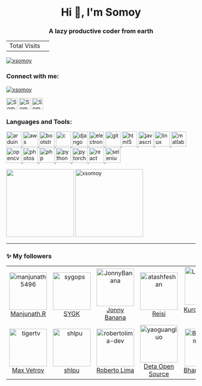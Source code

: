 <h1 align="center">Hi 👋, I'm Somoy</h1>
<h3 align="center">A lazy productive coder from earth</h3>

<!-- visitor counter -->
<table aligh="center">
  <tr>
    <td>Total Visits</td>
    <td><img src="https://profile-counter.glitch.me/xsomoy/count.svg" alt="" /></td>
  </tr>
</table>



<p align="left"> <a href="https://github.com/ryo-ma/github-profile-trophy"><img src="https://github-profile-trophy.vercel.app/?username=xsomoy&theme=nord&margin-w=15" alt="xsomoy" /></a> </p>



<h3 align="left">Connect with me:</h3>
<p align="left">

<p align="left"> <a href="https://twitter.com/xsomoy" target="blank"><img src="https://img.shields.io/twitter/follow/xsomoy?logo=twitter&style=for-the-badge" alt="xsomoy" /></a> </p>
<a href="https://linkedin.com/in/xSomoy" target="blank"><img align="center" src="https://github.com/kmhmubin/kmhmubin/blob/master/assets/linkedin.svg" alt="Somoy" height="30" width="30" /></a>
<a href="https://fb.com/xSomoy" target="blank"><img align="center" src="https://github.com/kmhmubin/kmhmubin/blob/master/assets/facebook.svg" alt="Somoy" height="30" width="30" /></a>
<a href="https://instagram.com/xSomoy" target="blank"><img align="center" src="https://github.com/kmhmubin/kmhmubin/blob/master/assets/instagram.svg" alt="Somoy" height="30" width="30" /></a>
</p>

<h3 align="left">Languages and Tools:</h3>
<p align="left"> <a href="https://www.arduino.cc/" target="_blank"> <img src="https://cdn.worldvectorlogo.com/logos/arduino-1.svg" alt="arduino" width="40" height="40"/> </a> <a href="https://aws.amazon.com" target="_blank"> <img src="https://devicons.github.io/devicon/devicon.git/icons/amazonwebservices/amazonwebservices-original-wordmark.svg" alt="aws" width="40" height="40"/> </a> <a href="https://getbootstrap.com" target="_blank"> <img src="https://devicons.github.io/devicon/devicon.git/icons/bootstrap/bootstrap-plain.svg" alt="bootstrap" width="40" height="40"/> </a> <a href="https://www.cprogramming.com/" target="_blank"> <img src="https://devicons.github.io/devicon/devicon.git/icons/c/c-original.svg" alt="c" width="40" height="40"/> </a> <a href="https://www.djangoproject.com/" target="_blank"> <img src="https://devicons.github.io/devicon/devicon.git/icons/django/django-original.svg" alt="django" width="40" height="40"/> </a> <a href="https://www.electronjs.org" target="_blank"> <img src="https://devicons.github.io/devicon/devicon.git/icons/electron/electron-original.svg" alt="electron" width="40" height="40"/> </a> <a href="https://git-scm.com/" target="_blank"> <img src="https://www.vectorlogo.zone/logos/git-scm/git-scm-icon.svg" alt="git" width="40" height="40"/> </a> <a href="https://www.w3.org/html/" target="_blank"> <img src="https://devicons.github.io/devicon/devicon.git/icons/html5/html5-original-wordmark.svg" alt="html5" width="40" height="40"/> </a> <a href="https://developer.mozilla.org/en-US/docs/Web/JavaScript" target="_blank"> <img src="https://devicons.github.io/devicon/devicon.git/icons/javascript/javascript-original.svg" alt="javascript" width="40" height="40"/> </a> <a href="https://www.linux.org/" target="_blank"> <img src="https://devicons.github.io/devicon/devicon.git/icons/linux/linux-original.svg" alt="linux" width="40" height="40"/> </a> <a href="https://www.mathworks.com/" target="_blank"> <img src="https://raw.githubusercontent.com/simple-icons/simple-icons/master/icons/mathworks.svg" alt="matlab" width="40" height="40"/> </a> <a href="https://opencv.org/" target="_blank"> <img src="https://www.vectorlogo.zone/logos/opencv/opencv-icon.svg" alt="opencv" width="40" height="40"/> </a> <a href="https://www.photoshop.com/en" target="_blank"> <img src="https://devicons.github.io/devicon/devicon.git/icons/photoshop/photoshop-plain.svg" alt="photoshop" width="40" height="40"/> </a> <a href="https://www.php.net" target="_blank"> <img src="https://devicons.github.io/devicon/devicon.git/icons/php/php-original.svg" alt="php" width="40" height="40"/> </a> <a href="https://www.python.org" target="_blank"> <img src="https://devicons.github.io/devicon/devicon.git/icons/python/python-original.svg" alt="python" width="40" height="40"/> </a> <a href="https://pytorch.org/" target="_blank"> <img src="https://www.vectorlogo.zone/logos/pytorch/pytorch-icon.svg" alt="pytorch" width="40" height="40"/> </a> <a href="https://reactjs.org/" target="_blank"> <img src="https://devicons.github.io/devicon/devicon.git/icons/react/react-original-wordmark.svg" alt="react" width="40" height="40"/> </a> <a href="https://www.selenium.dev" target="_blank"> <img src="https://raw.githubusercontent.com/detain/svg-logos/780f25886640cef088af994181646db2f6b1a3f8/svg/selenium-logo.svg" alt="selenium" width="40" height="40"/> </a> </p>

<p>

<img height="180em" src="https://github-readme-stats.vercel.app/api/top-langs/?username=xsomoy&exclude_repo=KNN-Image-Classification&show_icons=true&hide_border=true&layout=compact&langs_count=8&theme=dark&text_color=ffffff&bg_color=454545&"/>


<img height="180em" src="https://github-readme-stats.vercel.app/api?username=xsomoy&show_icons=true&theme=dark&text_color=ffffff&bg_color=454545&hide_border=true&cache_seconds=180&locale=en" alt="xsomoy"   />
</p>

---

### :sparkles: My followers
<!--START_SECTION:top-followers-->
<table>
  <tr>
    <td align="center">
      <a href="https://github.com/manjunath5496">
        <img src="https://avatars2.githubusercontent.com/u/19967403" width="100px;" alt="manjunath5496"/>
      </a>
      <br />
      <a href="https://github.com/manjunath5496">Manjunath.R</a>
    </td>
    <td align="center">
      <a href="https://github.com/sygops">
        <img src="https://avatars2.githubusercontent.com/u/16489082" width="100px;" alt="sygops"/>
      </a>
      <br />
      <a href="https://github.com/sygops">SYGK</a>
    </td>
    <td align="center">
      <a href="https://github.com/JonnyBanana">
        <img src="https://avatars2.githubusercontent.com/u/25494368" width="100px;" alt="JonnyBanana"/>
      </a>
      <br />
      <a href="https://github.com/JonnyBanana">Jonny Banana</a>
    </td>
    <td align="center">
      <a href="https://github.com/atashfeshan">
        <img src="https://avatars2.githubusercontent.com/u/42313061" width="100px;" alt="atashfeshan"/>
      </a>
      <br />
      <a href="https://github.com/atashfeshan">Reisi</a>
    </td>
    <td align="center">
      <a href="https://github.com/LendisFabri">
        <img src="https://avatars2.githubusercontent.com/u/16249870" width="100px;" alt="LendisFabri"/>
      </a>
      <br />
      <a href="https://github.com/LendisFabri">Kuro Neko (黒猫)</a>
    </td>
    <td align="center">
      <a href="https://github.com/ihor">
        <img src="https://avatars2.githubusercontent.com/u/490943" width="100px;" alt="ihor"/>
      </a>
      <br />
      <a href="https://github.com/ihor">Ihor Burlachenko</a>
    </td>
    <td align="center">
      <a href="https://github.com/amiryeg">
        <img src="https://avatars2.githubusercontent.com/u/5389919" width="100px;" alt="amiryeg"/>
      </a>
      <br />
      <a href="https://github.com/amiryeg">Amir Yeganeh</a>
    </td>
  </tr>
  <tr>
    <td align="center">
      <a href="https://github.com/tigertv">
        <img src="https://avatars2.githubusercontent.com/u/34801553" width="100px;" alt="tigertv"/>
      </a>
      <br />
      <a href="https://github.com/tigertv">Max Vetrov</a>
    </td>
    <td align="center">
      <a href="https://github.com/shlpu">
        <img src="https://avatars2.githubusercontent.com/u/10056444" width="100px;" alt="shlpu"/>
      </a>
      <br />
      <a href="https://github.com/shlpu">shlpu</a>
    </td>
    <td align="center">
      <a href="https://github.com/robertolima-dev">
        <img src="https://avatars2.githubusercontent.com/u/44699957" width="100px;" alt="robertolima-dev"/>
      </a>
      <br />
      <a href="https://github.com/robertolima-dev">Roberto Lima</a>
    </td>
    <td align="center">
      <a href="https://github.com/yaoguangluo">
        <img src="https://avatars2.githubusercontent.com/u/11319455" width="100px;" alt="yaoguangluo"/>
      </a>
      <br />
      <a href="https://github.com/yaoguangluo">Deta Open Source</a>
    </td>
    <td align="center">
      <a href="https://github.com/Bharathkumarraju">
        <img src="https://avatars2.githubusercontent.com/u/5610588" width="100px;" alt="Bharathkumarraju"/>
      </a>
      <br />
      <a href="https://github.com/Bharathkumarraju">Bharathkumar</a>
    </td>
    <td align="center">
      <a href="https://github.com/OkelyKodely">
        <img src="https://avatars2.githubusercontent.com/u/59099" width="100px;" alt="OkelyKodely"/>
      </a>
      <br />
      <a href="https://github.com/OkelyKodely">Daniel Dae-Hwan Cho</a>
    </td>
    <td align="center">
      <a href="https://github.com/WilliamMajanja">
        <img src="https://avatars2.githubusercontent.com/u/18480700" width="100px;" alt="WilliamMajanja"/>
      </a>
      <br />
      <a href="https://github.com/WilliamMajanja">William Majanja</a>
    </td>
  </tr>
</table>
<!--END_SECTION:top-followers-->

